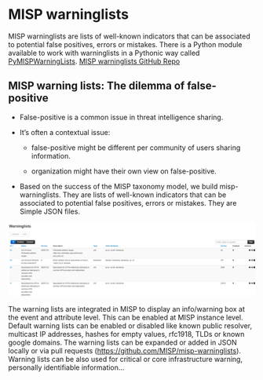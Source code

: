 # MISP warninglists
MISP warninglists are lists of well-known indicators that can be associated to potential false positives, errors or mistakes.
There is a Python module available to work with warninglists in a Pythonic way called [PyMISPWarningLists](https://github.com/MISP/PyMISPWarningLists).
[MISP warninglists GitHub Repo](https://github.com/MISP/misp-warninglists)

## MISP warning lists: The dilemma of false-positive

- False-positive is a common issue in threat intelligence sharing.

- It’s often a contextual issue:
   - false-positive might be different per community of users sharing
information.

   - organization might have their own view on false-positive.

- Based on the success of the MISP taxonomy model, we build misp-warninglists. They are lists of well-known indicators that can be
associated to potential false positives, errors or mistakes. They are Simple JSON files.

![MISP warning lists](./figures/MISPwarninglist.png)

The warning lists are integrated in MISP to display an info/warning box at the event and attribute level. This can be enabled at MISP instance level. Default warning lists can be enabled or disabled like known public
resolver, multicast IP addresses, hashes for empty values, rfc1918, TLDs or known google domains. The warning lists can be expanded or added in JSON locally or via
pull requests (https://github.com/MISP/misp-warninglists). Warning lists can be also used for critical or core infrastructure
warning, personally identifiable information...
